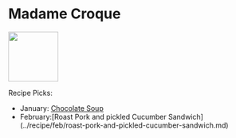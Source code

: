 # Madame Croque

<img src="http://api.adorable.io/avatars/100/mmecroque%40flavor.magazine" height="100" width="100" />

Recipe Picks:

- January: [Chocolate Soup](../recipe/jan/chocolate-soup.md)
- February:[Roast Pork and pickled Cucumber Sandwich] (../recipe/feb/roast-pork-and-pickled-cucumber-sandwich.md)

